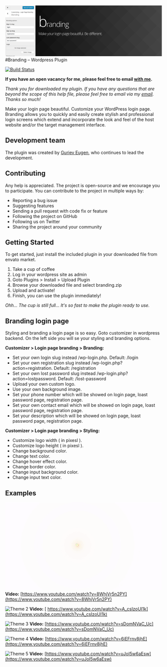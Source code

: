 ![Branding](/promo/banner-1544x500.png)
#Branding – Wordpress Plugin

[![Build Status](https://travis-ci.org/lolitaframework/branding.svg?branch=master)](https://travis-ci.org/lolitaframework/branding)

**If you have an open vacancy for me, please feel free to email [with me](mailto:eugen.guriev@lolitaframework.com).**

*Thank you for downloaded my plugin. If you have any questions that are beyond the scope of this help file, please feel free to email via my [email](mailto:eugen.guriev@lolitaframework.com). Thanks so much!*

Make your login page beautiful. Customize your WordPress login page. Branding allows you to quickly and easily create stylish and professional login screens which extend and incorporate the look and feel of the host website and/or the target management interface.

## Development team

The plugin was created by [Guriev Eugen](mailto:eugen.guriev@lolitaframework.com), who continues to lead the development.

## Contributing

Any help is appreciated. The project is open-source and we encourage you to participate. You can contribute to the project in multiple ways by:

* Reporting a bug issue
* Suggesting features
* Sending a pull request with code fix or feature
* Following the project on GitHub
* Following us on Twitter
* Sharing the project around your community

## Getting Started

To get started, just install the included plugin in your downloaded file from envato market.

1. Take a cup of coffee
2. Log in your wordpress site as admin
3. Goto Plugins > Install > Upload Plugin
4. Browse your downloaded file and select branding.zip
5. Upload and activate!
6. Finish, you can use the plugin immediately!

*Ohh... The cup is still full... It's so fast to make the plugin ready to use.*

## Branding login page
Styling and branding a login page is so easy. Goto customizer in wordpress backend. On the left side you will se your styling and branding options.

**Customizer > Login page branding > Branding:**

* Set your own login slug instead /wp-login.php. Default: /login
* Set your own registration slug instead /wp-login.php?action=registration. Default: /registration
* Set your own lost password slug instead /wp-login.php?action=lostpassword. Default: /lost-password
* Upload your own custom logo.
* Use your own background image.
* Set your phone number which will be showed on login page, loast password page, registration page.
* Set your own contact email which will be showed on login page, loast password page, registration page.
* Set your description which will be showed on login page, loast password page, registration page.

**Customizer > Login page branding > Styling:**

* Customize logo width ( in pixesl ).
* Customize logo height ( in pixesl ).
* Change background color.
* Change text color.
* Change hover effect color.
* Change border color.
* Change input background color.
* Change input text color.

## Examples
![Theme 1](/promo/theme1.gif)
**Video:** [https://www.youtube.com/watch?v=8WhjVr5n2PY](https://www.youtube.com/watch?v=8WhjVr5n2PY)


![Theme 2](/promo/theme2.gif)
**Video:** [ https://www.youtube.com/watch?v=A_csIzoUI1k](https://www.youtube.com/watch?v=A_csIzoUI1k)

![Theme 3](/promo/theme3.gif)
**Video:** [https://www.youtube.com/watch?v=sDomNVaC_Uc](https://www.youtube.com/watch?v=sDomNVaC_Uc)

![Theme 4](/promo/theme4.gif)
**Video:** [https://www.youtube.com/watch?v=6iEFrnv8jhE](https://www.youtube.com/watch?v=6iEFrnv8jhE)

![Theme 5](/promo/theme5.gif)
**Video:** [https://www.youtube.com/watch?v=uJoI5w6aEsw](https://www.youtube.com/watch?v=uJoI5w6aEsw)
